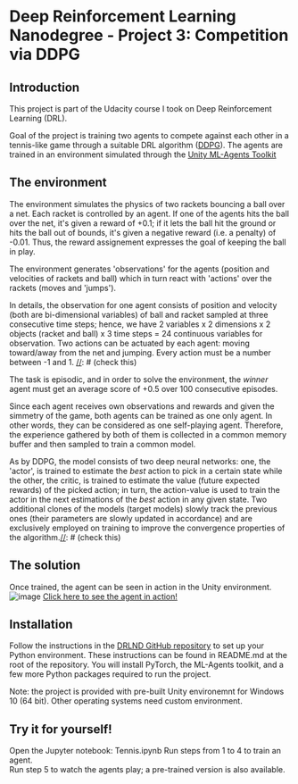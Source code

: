 # Deep Reinforcement Learning Nanodegree - Project 3: Competition via DDPG

## Introduction
This project is part of the Udacity course I took on Deep Reinforcement Learning (DRL).

Goal of the project is training two agents to compete against each other in a tennis-like game through a suitable DRL algorithm ([DDPG](https://arxiv.org/abs/1509.02971)). 
The agents are trained in an environment simulated through the [Unity ML-Agents Toolkit](https://github.com/Unity-Technologies/ml-agents)

## The environment

The environment simulates the physics of two rackets bouncing a ball over a net. Each racket is controlled by an agent. If one of the agents hits the ball over the net, it's given a reward of +0.1; if it lets the ball hit the ground or hits the ball out of bounds, it's given a negative reward (i.e. a penalty) of -0.01. Thus, the reward assignement expresses the goal of keeping the ball in play.

The environment generates 'observations' for the agents (position and velocities of rackets and ball) which in turn react with 'actions' over the rackets (moves and 'jumps').

In details, the observation for one agent consists of position and velocity (both are bi-dimensional variables) of ball and racket sampled at three consecutive time steps; hence, we have 2 variables x 2 dimensions x 2 objects (racket and ball) x 3 time steps = 24 continuous variables for observation. Two actions can be actuated by each agent: moving toward/away from the net and jumping. Every action must be a number between -1 and 1.  [//]: # (check this)

The task is episodic, and in order to solve the environment, the *winner* agent must get an average score of +0.5 over 100 consecutive episodes.

Since each agent receives own observations and rewards and given the simmetry of the game, both agents can be trained as one only agent. In other words, they can be considered as one self-playing agent. Therefore, the experience gathered by both of them is collected in a common memory buffer and then sampled to train a common model. 

As by DDPG, the model consists of two deep neural networks: one, the 'actor', is trained to estimate the *best* action to pick in a certain state while the other, the critic, is trained to estimate the value (future expected rewards) of the picked action; in turn, the action-value is used to train the actor in the next estimations of the *best* action in any given state. Two additional clones of the models (target models) slowly track the previous ones (their parameters are slowly updated in accordance) and are exclusively employed on training to improve the convergence properties of the algorithm.[//]: # (check this)

## The solution
Once trained, the agent can be seen in action in the Unity environment.   
![image](https://user-images.githubusercontent.com/53077127/140544361-daaf4925-fa6b-4408-8119-19cf42f339c6.png)
[Click here to see the agent in action!](https://user-images.githubusercontent.com/53077127/140923741-4a67c160-ea6f-4623-b1b3-fdb3ab76b7fa.mp4)


 [//]: # (in installation try to expand instructions)
## Installation
Follow the instructions in the [DRLND GitHub repository](https://github.com/udacity/deep-reinforcement-learning#dependencies) to set up your Python environment. These instructions can be found in README.md at the root of the repository. You will install PyTorch, the ML-Agents toolkit, and a few more Python packages required to run the project.

Note: the project is provided with pre-built Unity environemnt for Windows 10 (64 bit). Other operating systems need custom environment.

## Try it for yourself!
Open the Jupyter notebook: Tennis.ipynb 
Run steps from 1 to 4 to train an agent.  
Run step 5 to watch the agents play; a pre-trained version is also available.    
